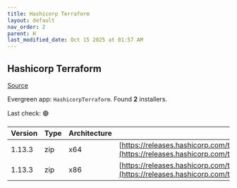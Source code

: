 ```yaml
---
title: Hashicorp Terraform
layout: default
nav_order: 2
parent: H
last_modified_date: Oct 15 2025 at 01:57 AM
---
```


## Hashicorp Terraform

[Source](https://www.terraform.io/)

Evergreen app: `HashicorpTerraform`. Found **2** installers.

Last check: 🟢

| Version | Type | Architecture | URI                                                                                                                                                                      |
| ------- | ---- | ------------ | ------------------------------------------------------------------------------------------------------------------------------------------------------------------------ |
| 1.13.3  | zip  | x64          | [https://releases.hashicorp.com/terraform/1.13.3/terraform_1.13.3_windows_amd64.zip](https://releases.hashicorp.com/terraform/1.13.3/terraform_1.13.3_windows_amd64.zip) |
| 1.13.3  | zip  | x86          | [https://releases.hashicorp.com/terraform/1.13.3/terraform_1.13.3_windows_386.zip](https://releases.hashicorp.com/terraform/1.13.3/terraform_1.13.3_windows_386.zip)     |
